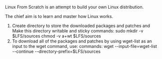 Linux From Scratch is an attempt to build your own Linux distribution.

The chief aim is to learn and master how Linux works.

1. Create directory to store the downloaded packages and patches and Make this directory writable and sticky
commands: 
	sudo mkdir -v $LFS/sources 
	chmod -v a+wt $LFS/sources
2. To download all of the packages and patches by using wget-list as an input to the wget command, use:
commands:
	wget --input-file=wget-list --continue --directory-prefix=$LFS/sources
